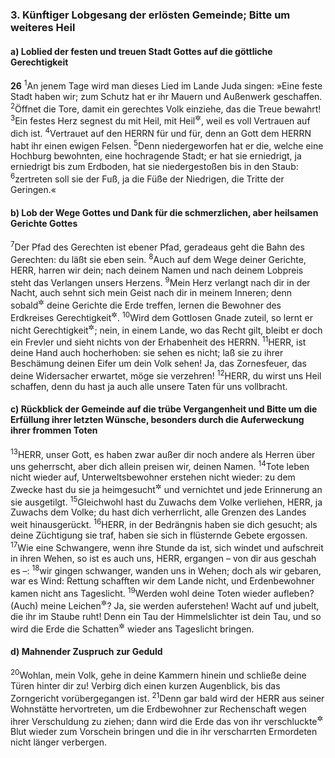 ### 3. Künftiger Lobgesang der erlösten Gemeinde; Bitte um weiteres Heil

#### a) Loblied der festen und treuen Stadt Gottes auf die göttliche Gerechtigkeit

__26__
<sup>1</sup>An jenem Tage wird man dieses Lied im Lande Juda singen: »Eine feste Stadt haben wir; zum Schutz hat er ihr Mauern und Außenwerk geschaffen.
<sup>2</sup>Öffnet die Tore, damit ein gerechtes Volk einziehe, das die Treue bewahrt!
<sup>3</sup>Ein festes Herz segnest du mit Heil, mit Heil<sup title="oder: Frieden">&#x2732;</sup>, weil es voll Vertrauen auf dich ist.
<sup>4</sup>Vertrauet auf den HERRN für und für, denn an Gott dem HERRN habt ihr einen ewigen Felsen.
<sup>5</sup>Denn niedergeworfen hat er die, welche eine Hochburg bewohnten, eine hochragende Stadt; er hat sie erniedrigt, ja erniedrigt bis zum Erdboden, hat sie niedergestoßen bis in den Staub:
<sup>6</sup>zertreten soll sie der Fuß, ja die Füße der Niedrigen, die Tritte der Geringen.«

#### b) Lob der Wege Gottes und Dank für die schmerzlichen, aber heilsamen Gerichte Gottes

<sup>7</sup>Der Pfad des Gerechten ist ebener Pfad, geradeaus geht die Bahn des Gerechten: du läßt sie eben sein.
<sup>8</sup>Auch auf dem Wege deiner Gerichte, HERR, harren wir dein; nach deinem Namen und nach deinem Lobpreis steht das Verlangen unsers Herzens.
<sup>9</sup>Mein Herz verlangt nach dir in der Nacht, auch sehnt sich mein Geist nach dir in meinem Inneren; denn sobald<sup title="oder: je nachdem">&#x2732;</sup> deine Gerichte die Erde treffen, lernen die Bewohner des Erdkreises Gerechtigkeit<sup title="oder: das rechte Verhalten">&#x2732;</sup>.
<sup>10</sup>Wird dem Gottlosen Gnade zuteil, so lernt er nicht Gerechtigkeit<sup title="oder: das rechte Verhalten">&#x2732;</sup>; nein, in einem Lande, wo das Recht gilt, bleibt er doch ein Frevler und sieht nichts von der Erhabenheit des HERRN.
<sup>11</sup>HERR, ist deine Hand auch hocherhoben: sie sehen es nicht; laß sie zu ihrer Beschämung deinen Eifer um dein Volk sehen! Ja, das Zornesfeuer, das deine Widersacher erwartet, möge sie verzehren!
<sup>12</sup>HERR, du wirst uns Heil schaffen, denn du hast ja auch alle unsere Taten für uns vollbracht.

#### c) Rückblick der Gemeinde auf die trübe Vergangenheit und Bitte um die Erfüllung ihrer letzten Wünsche, besonders durch die Auferweckung ihrer frommen Toten

<sup>13</sup>HERR, unser Gott, es haben zwar außer dir noch andere als Herren über uns geherrscht, aber dich allein preisen wir, deinen Namen.
<sup>14</sup>Tote leben nicht wieder auf, Unterweltsbewohner erstehen nicht wieder: zu dem Zwecke hast du sie ja heimgesucht<sup title="= gestraft">&#x2732;</sup> und vernichtet und jede Erinnerung an sie ausgetilgt.
<sup>15</sup>Gleichwohl hast du Zuwachs dem Volke verliehen, HERR, ja Zuwachs dem Volke; du hast dich verherrlicht, alle Grenzen des Landes weit hinausgerückt.
<sup>16</sup>HERR, in der Bedrängnis haben sie dich gesucht; als deine Züchtigung sie traf, haben sie sich in flüsternde Gebete ergossen.
<sup>17</sup>Wie eine Schwangere, wenn ihre Stunde da ist, sich windet und aufschreit in ihren Wehen, so ist es auch uns, HERR, ergangen – von dir aus geschah es –:
<sup>18</sup>wir gingen schwanger, wanden uns in Wehen; doch als wir gebaren, war es Wind: Rettung schafften wir dem Lande nicht, und Erdenbewohner kamen nicht ans Tageslicht.
<sup>19</sup>Werden wohl deine Toten wieder aufleben? (Auch) meine Leichen<sup title="= die Leichname der Meinen">&#x2732;</sup>? Ja, sie werden auferstehen! Wacht auf und jubelt, die ihr im Staube ruht! Denn ein Tau der Himmelslichter ist dein Tau, und so wird die Erde die Schatten<sup title="vgl. 14,9">&#x2732;</sup> wieder ans Tageslicht bringen.

#### d) Mahnender Zuspruch zur Geduld

<sup>20</sup>Wohlan, mein Volk, gehe in deine Kammern hinein und schließe deine Türen hinter dir zu! Verbirg dich einen kurzen Augenblick, bis das Zorngericht vorübergegangen ist.
<sup>21</sup>Denn gar bald wird der HERR aus seiner Wohnstätte hervortreten, um die Erdbewohner zur Rechenschaft wegen ihrer Verschuldung zu ziehen; dann wird die Erde das von ihr verschluckte<sup title="oder: auf ihr vergossene">&#x2732;</sup> Blut wieder zum Vorschein bringen und die in ihr verscharrten Ermordeten nicht länger verbergen.